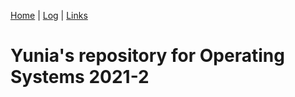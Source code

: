 [Home](.) | [Log](TXT/mylog.txt) | [Links](links.md)

# Yunia's repository for Operating Systems 2021-2 
